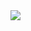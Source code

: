 <img src="https://capsule-render.vercel.app/api?type=edged&color=0:833ab4,50:fd1d1d,100:fcb045&height=250&section=header&text=Madhawa%20Swarnakantha&fontSize=36&fontColor=ffffff&animation=blinking&fontAlignY=42&desc=Creative%20Developer&descSize=18&descAlignY=68" />
